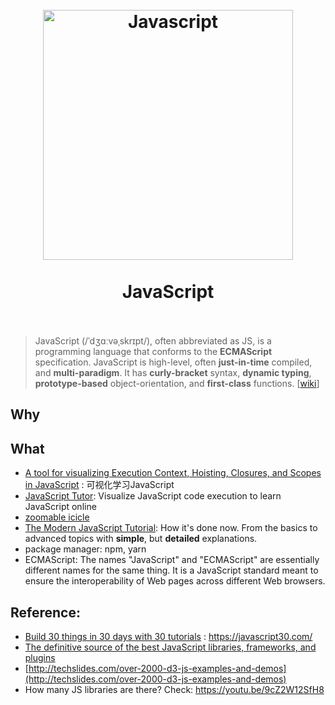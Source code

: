 
<h1 align="center">
<br>
  <a href="https://www.wikiwand.com/en/JavaScript"><img src="https://i.imgur.com/3JRaHWU.png" alt="Javascript" width=400">
  </a>
  <br><br>
  JavaScript
  <br><br>
</h1>


> JavaScript (/ˈdʒɑːvəˌskrɪpt/), often abbreviated as JS, is a programming language that conforms to the **ECMAScript** specification. JavaScript is high-level, often **just-in-time** compiled, and **multi-paradigm**. It has **curly-bracket** syntax, **dynamic typing**, **prototype-based** object-orientation, and **first-class** functions. [[wiki](https://www.wikiwand.com/en/JavaScript)]

## Why 



## What 

* [A tool for visualizing Execution Context, Hoisting, Closures, and Scopes in JavaScript](https://github.com/tylermcginnis/javascriptvisualizer) : 可视化学习JavaScript 
* [JavaScript Tutor](http://www.pythontutor.com/javascript.html#mode=edit):  Visualize JavaScript code execution to learn JavaScript online
* [zoomable icicle](https://zoomable-icicle--willwang42.repl.co/)
* [The Modern JavaScript Tutorial](https://javascript.info/): How it's done now. From the basics to advanced topics with **simple**, but **detailed** explanations.
* package manager: npm, yarn
* ECMAScript: The names "JavaScript" and "ECMAScript" are essentially different names for the same thing. It is a JavaScript standard meant to ensure the interoperability of Web pages across different Web browsers.


## Reference: 
- [Build 30 things in 30 days with 30 tutorials](https://javascript30.com/) : https://javascript30.com/ 
- [The definitive source of the best 
JavaScript libraries, frameworks, and plugins](https://www.javascripting.com/)
- [http://techslides.com/over-2000-d3-js-examples-and-demos](http://techslides.com/over-2000-d3-js-examples-and-demos)
- How many JS libraries are there? Check: https://youtu.be/9cZ2W12SfH8

